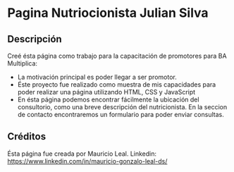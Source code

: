 # Pagina Nutriocionista Julian Silva

## Descripción

Creé ésta página como trabajo para la capacitación de promotores para BA Multiplica:

- La motivación principal es poder llegar a ser promotor.
- Éste proyecto fue realizado como muestra de mis capacidades para poder realizar una página utilizando HTML, CSS y JavaScript
- En ésta página podemos encontrar fácilmente la ubicación del consultorio, como una breve descripción del nutricionista. En la seccion de contacto
  encontraremos un formulario para poder enviar consultas.

## Créditos

Ésta página fue creada por Mauricio Leal.
Linkedin: https://www.linkedin.com/in/mauricio-gonzalo-leal-ds/
